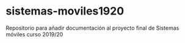 # sistemas-moviles1920
Repositorio para añadir documentación al proyecto final de Sistemas móviles curso 2019/20

